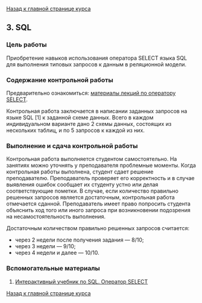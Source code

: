 [Назад к главной странице курса](https://github.com/db-course/syllabus)

## 3. SQL

### Цель работы

Приобретение навыков использования оператора SELECT языка SQL для выполнения типовых запросов к данным в реляционной модели.

### Содержание контрольной работы

Предварительно ознакомиться: [материалы лекций по оператору SELECT](https://aksenov.in/guap/db/lectures/doku.php?id=lectures:lecture4).

Контрольная работа заключается в написании заданных запросов на языке SQL [1] к заданной схеме данных. Всего в каждом индивидуальном варианте дано 2 схемы данных, состоящих из нескольких таблиц, и по 5 запросов к каждой из них.

### Выполнение и сдача контрольной работы

Контрольная работа выполняется студентом самостоятельно. На занятиях можно уточнять у преподавателя проблемные моменты. Когда контрольная работы выполнена, студент сдает решение преподавателю. Преподаватель проверяет его корректность и в случае выявления ошибок сообщает их студенту устно или делая соответствующие пометки. В случае, если количество правильно решенных запросов является достаточным, контрольная работа отмечается сданной. Преподаватель имеет право попросить студента объяснить ход того или иного запроса при возникновении подозрения на несамостоятельность выполнения.

Достаточным количеством правильно решенных запросов считается:
* через 2 недели после получения задания — 8/10;
* через 3 недели — 9/10;
* через 4 недели и далее — 10/10.

### Вспомогательные материалы

1. [Интерактивный учебник по SQL. Оператор SELECT](http://www.sql-tutorial.ru/ru/book_select_statement.html)

[Назад к главной странице курса](https://github.com/db-course/syllabus)
